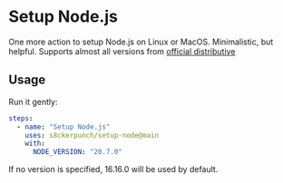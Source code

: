 # Setup Node.js

One more action to setup Node.js on Linux or MacOS. Minimalistic, but helpful. Supports almost all versions from [official distributive](https://nodejs.org/dist/)

## Usage

Run it gently:

```yaml
steps:
  - name: "Setup Node.js"
    uses: s8ckerpunch/setup-node@main
    with:
      NODE_VERSION: "20.7.0"
```

If no version is specified, 16.16.0 will be used by default.
